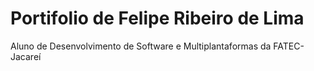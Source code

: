# Portifolio de Felipe Ribeiro de Lima
Aluno de Desenvolvimento de Software e Multiplantaformas da FATEC-Jacareí

